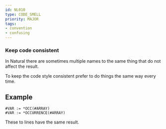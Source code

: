 ```yaml
---
id: NL010
type: CODE_SMELL
priority: MAJOR
tags:
- convention
- confusing
---
```


### Keep code consistent

In Natural there are sometimes multiple names to the same thing that do not affect the result.

To keep the code style consistent prefer to do things the same way every time.

## Example

```natural
#VAR := *OCC(#ARRAY)
#VAR := *OCCURRENCE(#ARRAY)
```

These to lines have the same result.

